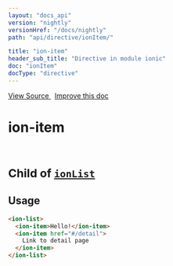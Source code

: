 ```yaml
---
layout: "docs_api"
version: "nightly"
versionHref: "/docs/nightly"
path: "api/directive/ionItem/"

title: "ion-item"
header_sub_title: "Directive in module ionic"
doc: "ionItem"
docType: "directive"
---
```


<div class="improve-docs">
<a href='https://github.com/driftyco/ionic-v1/blob/master/js/angular/directive/item.js#L1'>
View Source
</a>
&nbsp;
<a href='http://github.com/driftyco/ionic/edit/1.x/js/angular/directive/item.js#L1'>
Improve this doc
</a>
</div>




<h1 class="api-title">

ion-item


<br />
<small>
Child of <a href="/docs/nightly/api/directive/ionList/"><code>ionList</code></a>
</small>


</h1>















<h2 id="usage">Usage</h2>

```html
<ion-list>
  <ion-item>Hello!</ion-item>
  <ion-item href="#/detail">
    Link to detail page
  </ion-item>
</ion-list>
```









